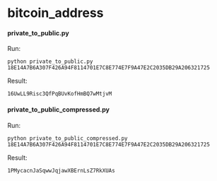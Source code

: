 # bitcoin_address

#### private_to_public.py
Run:
```
python private_to_public.py 18E14A7B6A307F426A94F8114701E7C8E774E7F9A47E2C2035DB29A206321725
```
Result:
```
16UwLL9Risc3QfPqBUvKofHmBQ7wMtjvM
```


#### private_to_public_compressed.py
Run:
```
python private_to_public_compressed.py 18E14A7B6A307F426A94F8114701E7C8E774E7F9A47E2C2035DB29A206321725
```
Result:
```
1PMycacnJaSqwwJqjawXBErnLsZ7RkXUAs
```
